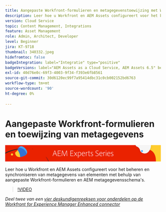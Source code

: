 ```yaml
---
title: Aangepaste Workfront-formulieren en metagegevenstoewijzing met Workfront voor AEM verbeterde connector
description: Leer hoe u Workfront en AEM Assets configureert voor het beheren en synchroniseren van metagegevens van elementen met behulp van aangepaste Workfront-formulieren en AEM metagegevensschema's.
version: Cloud Service
topic: Content Management, Integrations
feature: Asset Management
role: Admin, Architect, Developer
level: Beginner
jira: KT-9718
thumbnail: 340332.jpeg
hidefromtoc: false
badgeIntegration: label="Integratie" type="positive"
badgeVersions: label="AEM Assets as a Cloud Service, AEM Assets 6.5" before-title="false"
exl-id: 40d76e0c-69f3-4003-9f34-f393e6fb8561
source-git-commit: 30d6120ec99f7a95414dbc31c0cb002152bd6763
workflow-type: tm+mt
source-wordcount: '90'
ht-degree: 0%

---
```


# Aangepaste Workfront-formulieren en toewijzing van metagegevens

![AEM Deskundigenreeks](./assets/banner.png)

Leer hoe u Workfront en AEM Assets configureert voor het beheren en synchroniseren van metagegevens van elementen met behulp van aangepaste Workfront-formulieren en AEM metagegevensschema&#39;s.

>[!VIDEO](https://video.tv.adobe.com/v/340332?quality=12&learn=on)

_Deel twee van een [vier deskundigenreeksen voor onderdelen op de Workfront for Experience Manager Enhanced connector](./overview.md)_
